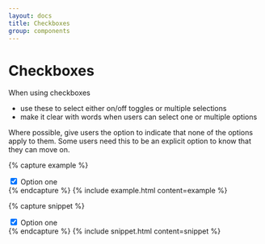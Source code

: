 ```yaml
---
layout: docs
title: Checkboxes
group: components
---
```


# Checkboxes

When using checkboxes
- use these to select either on/off toggles or multiple selections
- make it clear with words when users can select one or multiple options

Where possible, give users the option to indicate that none of the options apply to them. Some users need this to be an explicit option to know that they can move on.

{% capture example %}
<div class="fieldset">
  <label class="checkbox" for="checkbox1">
    <input checked id="checkbox1" type="checkbox" name="checkbox" value="checkbox1" />
    Option one
  </label>
</div>
{% endcapture %}
{% include example.html content=example %}

{% capture snippet %}
<div class="fieldset">
  <label class="checkbox" for="checkbox1">
    <input checked id="checkbox1" type="checkbox" name="checkbox" value="checkbox1" />
    Option one
  </label>
</div>
{% endcapture %}
{% include snippet.html content=snippet %}

